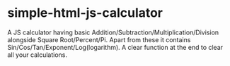# simple-html-js-calculator
A JS calculator having basic Addition/Subtraction/Multiplication/Division alongside Square Root/Percent/Pi. Apart from these it contains Sin/Cos/Tan/Exponent/Log(logarithm). A clear function at the end to clear all your calculations.  
